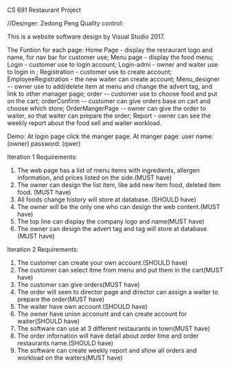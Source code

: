 CS 691 Restaurant Project

//Desinger: Zedong Peng
Quality control: 

This is a website software design by Visual Studio 2017.

The Funtion for each page:
Home Page - display the resraurant logo and name, for nav bar for customer use;
Menu page - display the food menu;
Login - customer use to login account;
Login-admi - owner and waiter use to login in ;
Registration - customer use to create account;
EmployeeRegistration - the new waiter can create account;
Menu_designer -- owner use to add/delete item at menu and change the advert tag, and link to other manager page;
order -- customer use to choose food and put on the cart;
orderConfirm -- customer can give orders base on cart and choose which store;
OrderMangerPage -- owner can give the order to waiter, so that waiter can prepare the order;
Report - owner can see the weekly report about the food sell and waiter workload.





Demo:
At login page click the manger page. At manger page: 
user name:  (owner)
password:  (qwer)

Iteration 1 Requirements:
1.	The web page has a list of menu items with ingredients, allergen information, and prices listed on the side.(MUST have)
2.	The owner can design the list item, like add new item food, deleted item food. (MUST have)
3.	All foods change history will store at database. (SHOULD have) 
4.	The owner will be the only one who can design the web content.(MUST have)
5.	The top line can display the company logo and name(MUST have)
6.	The owner can design the advert tag and tag will store at database. (MUST have)


Iteration 2 Requirements:
1. The customer can create your own account.(SHOULD have)
2. The customer can select itme from menu and put them in the cart(MUST have)
3. The customer can give orders(MUST have)
4. The order will seen to director page and director can assign a waiter to prepare the order(MUST have)
5. The waiter have own account.(SHOULD have)
6. The owner have union acconunt and can create account for waiter(SHOULD have)
7. The software can use at 3 different restaurants in town(MUST have)
8. The order infornation will have detail about order time and order restaurants name.(SHOULD have)
9. The software can create weekly report and show all orders and workload on the waiters(MUST have)
